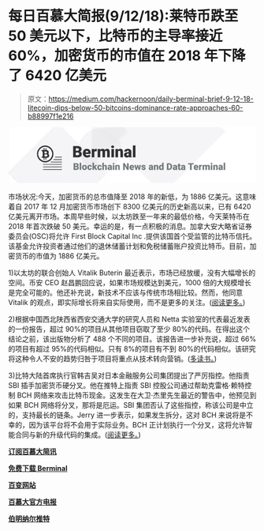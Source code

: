 # 每日百慕大简报(9/12/18):莱特币跌至 50 美元以下，比特币的主导率接近 60%，加密货币的市值在 2018 年下降了 6420 亿美元

> 原文：<https://medium.com/hackernoon/daily-berminal-brief-9-12-18-litecoin-dips-below-50-bitcoins-dominance-rate-approaches-60-b88997f1e216>

![](img/5379ca848d2ca5d0b28b8a30f9f6f9cd.png)

市场状况:今天，加密货币的总市值降至 2018 年的新低，为 1886 亿美元。这意味着自 2017 年 12 月加密货币市场创下 8300 亿美元的历史新高以来，已有 6420 亿美元离开市场。本周早些时候，以太坊跌至一年来的最低价格，今天莱特币在 2018 年首次跌破 50 美元。幸运的是，有一点积极的消息。加拿大安大略省证券委员会(OSC)将允许 First Block Capital Inc .提供该国首个受监管的比特币信托。该基金允许投资者通过他们的退休储蓄计划和免税储蓄账户投资比特币。目前，加密货币的市值为 1886 亿美元。

1)以太坊的联合创始人 Vitalik Buterin 最近表示，市场已经放缓，没有大幅增长的空间。币安 CEO 赵昌鹏回应说，如果市场规模达到美元，1000 倍的大规模增长是完全可能的。他还补充说，新技术不应该与传统市场相比较。然而，他同意 Vitalik 的观点，即实际增长将来自实际使用，而不是更多的关注。([阅读更多。](https://berminal.com/news/69633/CZ-Responds-To-Vitaliks-Comment-On-Market-Growth))

2)根据中国西北陕西省西安交通大学的研究人员和 Netta 实验室的代表最近发表的一份报告，超过 90%的项目从其他项目窃取了至少 80%的代码。在得出这个结论之前，该出版物分析了 488 个不同的项目。该报告进一步补充说，超过 66%的项目有超过 95%的代码相似。只有 8%的项目有不到 80%的代码相似。该研究将这种令人不安的趋势归咎于项目将重点从技术转向营销。([多读书。](https://berminal.com/news/69584/9-Out-Of-10-Altcoins-Have-Stolen-80-Of-Their-Code))

3)比特大陆首席执行官韩吉吴对日本金融服务公司集团提出了严厉指控。他指责 SBI 插手加密货币硬分叉。他在推特上指责 SBI 控股公司通过帮助克雷格·赖特控制 BCH 网络来攻击比特币现金。这发生在大卫·杰里先生最近的警告中，他预见到如果 BCH 网络将分叉，那将是厄运。SBI 集团否认了这些指控，称该公司是中立的，支持最长的链条。Jerry 进一步表示，如果发生拆分，这对 BCH 来说将是不幸的，因为该平台将不会用于实际业务。BCH 正计划执行一个分叉，这将允许智能合同与新的升级代码的集成。([阅读更多。](https://berminal.com/news/69603/Internal-Drama-in-Bitcoin-Cash-Continues-Bitmains-Jihan-Wu-Accuses-SBI-Group-of-IllIntentioned-Inter))

[**订阅百慕大简讯**](https://visitor.r20.constantcontact.com/d.jsp?llr=myyhdl6ab&p=oi&m=1131022639884&sit=9ar6aztmb&f=776989ec-8460-43a4-b86a-bcf8f2f1bca7)

[**免费下载 Berminal**](https://berminal.app.link/medium-post)

[**百变网站**](http://Berminal.com)

[**百慕大官方电报**](https://t.me/berminal)

[**伯明纳尔推特**](https://twitter.com/berminalapp)